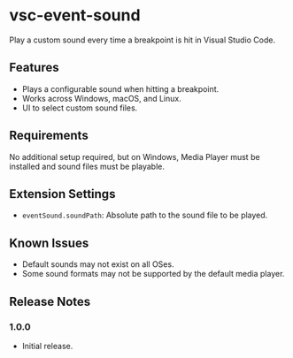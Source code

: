 # vsc-event-sound

Play a custom sound every time a breakpoint is hit in Visual Studio Code.

## Features

- Plays a configurable sound when hitting a breakpoint.
- Works across Windows, macOS, and Linux.
- UI to select custom sound files.

## Requirements

No additional setup required, but on Windows, Media Player must be installed and sound files must be playable.

## Extension Settings

- `eventSound.soundPath`: Absolute path to the sound file to be played.

## Known Issues

- Default sounds may not exist on all OSes.
- Some sound formats may not be supported by the default media player.

## Release Notes

### 1.0.0

- Initial release.
